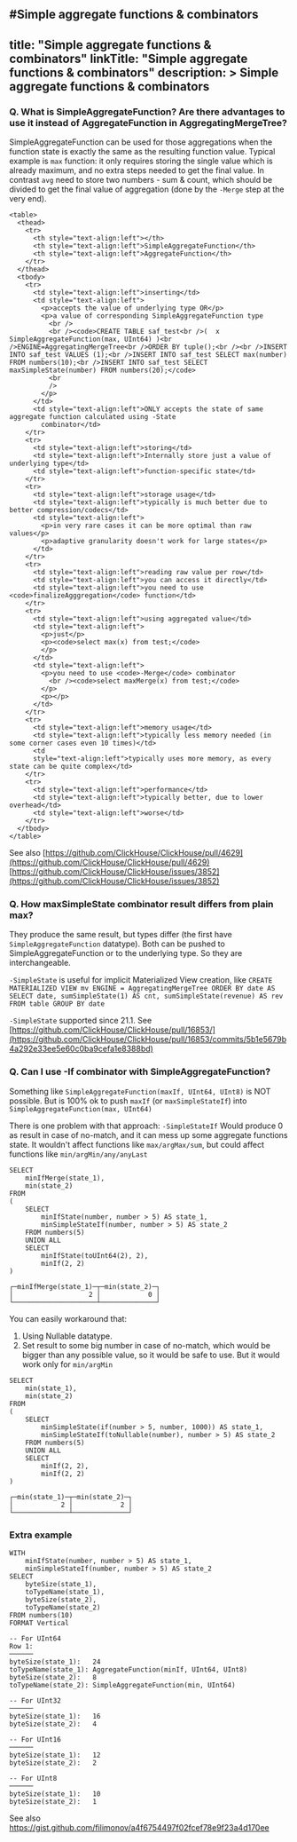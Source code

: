#Simple aggregate functions & combinators
---
title: "Simple aggregate functions & combinators"
linkTitle: "Simple aggregate functions & combinators"
description: >
    Simple aggregate functions & combinators
---
### Q. What is SimpleAggregateFunction? Are there advantages to use it instead of  AggregateFunction in AggregatingMergeTree?

SimpleAggregateFunction can be used for those aggregations when the function state is exactly the same as the resulting function value. Typical example is `max` function: it only requires storing the single value which is already maximum, and no extra steps needed to get the final value. In contrast `avg` need to store two numbers - sum & count, which should be divided to get the final value of aggregation (done by the `-Merge` step at the very end).
```
<table>
  <thead>
    <tr>
      <th style="text-align:left"></th>
      <th style="text-align:left">SimpleAggregateFunction</th>
      <th style="text-align:left">AggregateFunction</th>
    </tr>
  </thead>
  <tbody>
    <tr>
      <td style="text-align:left">inserting</td>
      <td style="text-align:left">
        <p>accepts the value of underlying type OR</p>
        <p>a value of corresponding SimpleAggregateFunction type
          <br />
          <br /><code>CREATE TABLE saf_test<br />(  x SimpleAggregateFunction(max, UInt64) )<br />ENGINE=AggregatingMergeTree<br />ORDER BY tuple();<br /><br />INSERT INTO saf_test VALUES (1);<br />INSERT INTO saf_test SELECT max(number) FROM numbers(10);<br />INSERT INTO saf_test SELECT maxSimpleState(number) FROM numbers(20);</code>
          <br
          />
        </p>
      </td>
      <td style="text-align:left">ONLY accepts the state of same aggregate function calculated using -State
        combinator</td>
    </tr>
    <tr>
      <td style="text-align:left">storing</td>
      <td style="text-align:left">Internally store just a value of underlying type</td>
      <td style="text-align:left">function-specific state</td>
    </tr>
    <tr>
      <td style="text-align:left">storage usage</td>
      <td style="text-align:left">typically is much better due to better compression/codecs</td>
      <td style="text-align:left">
        <p>in very rare cases it can be more optimal than raw values</p>
        <p>adaptive granularity doesn't work for large states</p>
      </td>
    </tr>
    <tr>
      <td style="text-align:left">reading raw value per row</td>
      <td style="text-align:left">you can access it directly</td>
      <td style="text-align:left">you need to use <code>finalizeAgggregation</code> function</td>
    </tr>
    <tr>
      <td style="text-align:left">using aggregated value</td>
      <td style="text-align:left">
        <p>just</p>
        <p><code>select max(x) from test;</code>
        </p>
      </td>
      <td style="text-align:left">
        <p>you need to use <code>-Merge</code> combinator
          <br /><code>select maxMerge(x) from test;</code>
        </p>
        <p></p>
      </td>
    </tr>
    <tr>
      <td style="text-align:left">memory usage</td>
      <td style="text-align:left">typically less memory needed (in some corner cases even 10 times)</td>
      <td
      style="text-align:left">typically uses more memory, as every state can be quite complex</td>
    </tr>
    <tr>
      <td style="text-align:left">performance</td>
      <td style="text-align:left">typically better, due to lower overhead</td>
      <td style="text-align:left">worse</td>
    </tr>
  </tbody>
</table>
```
See also
[https://github.com/ClickHouse/ClickHouse/pull/4629](https://github.com/ClickHouse/ClickHouse/pull/4629)
[https://github.com/ClickHouse/ClickHouse/issues/3852](https://github.com/ClickHouse/ClickHouse/issues/3852)

### Q. How maxSimpleState combinator result differs from plain max?

They produce the same result, but types differ (the first have `SimpleAggregateFunction` datatype). Both can be pushed to SimpleAggregateFunction or to the underlying type. So they are interchangeable.


`-SimpleState` is useful for implicit Materialized View creation, like
`CREATE MATERIALIZED VIEW mv
ENGINE = AggregatingMergeTree
ORDER BY date AS
SELECT
    date,
    sumSimpleState(1) AS cnt,
    sumSimpleState(revenue) AS rev
FROM table
GROUP BY date`



`-SimpleState` supported since 21.1.
See [https://github.com/ClickHouse/ClickHouse/pull/16853/](https://github.com/ClickHouse/ClickHouse/pull/16853/commits/5b1e5679b4a292e33ee5e60c0ba9cefa1e8388bd)


### Q. Can I use -If combinator with SimpleAggregateFunction?

Something like `SimpleAggregateFunction(maxIf, UInt64, UInt8)` is NOT possible. But is 100% ok to push `maxIf` (or `maxSimpleStateIf`)  into `SimpleAggregateFunction(max, UInt64)`

There is one problem with that approach:
`-SimpleStateIf` Would produce 0 as result in case of no-match, and it can mess up some aggregate functions state. It wouldn't affect functions like `max/argMax/sum`, but could affect functions like `min/argMin/any/anyLast`

```
SELECT
    minIfMerge(state_1),
    min(state_2)
FROM
(
    SELECT
        minIfState(number, number > 5) AS state_1,
        minSimpleStateIf(number, number > 5) AS state_2
    FROM numbers(5)
    UNION ALL
    SELECT
        minIfState(toUInt64(2), 2),
        minIf(2, 2)
)

┌─minIfMerge(state_1)─┬─min(state_2)─┐
│                   2 │            0 │
└─────────────────────┴──────────────┘
```

You can easily workaround that:

1. Using Nullable datatype.
2. Set result to some big number in case of no-match, which would be bigger than any possible value, so it would be safe to use. But it would work only for `min/argMin`

```
SELECT
    min(state_1),
    min(state_2)
FROM
(
    SELECT
        minSimpleState(if(number > 5, number, 1000)) AS state_1,
        minSimpleStateIf(toNullable(number), number > 5) AS state_2
    FROM numbers(5)
    UNION ALL
    SELECT
        minIf(2, 2),
        minIf(2, 2)
)

┌─min(state_1)─┬─min(state_2)─┐
│            2 │            2 │
└──────────────┴──────────────┘
```

### Extra example

```
WITH
    minIfState(number, number > 5) AS state_1,
    minSimpleStateIf(number, number > 5) AS state_2
SELECT
    byteSize(state_1),
    toTypeName(state_1),
    byteSize(state_2),
    toTypeName(state_2)
FROM numbers(10)
FORMAT Vertical

-- For UInt64
Row 1:
──────
byteSize(state_1):   24
toTypeName(state_1): AggregateFunction(minIf, UInt64, UInt8)
byteSize(state_2):   8
toTypeName(state_2): SimpleAggregateFunction(min, UInt64)

-- For UInt32
──────
byteSize(state_1):   16
byteSize(state_2):   4

-- For UInt16
──────
byteSize(state_1):   12
byteSize(state_2):   2

-- For UInt8
──────
byteSize(state_1):   10
byteSize(state_2):   1
```

See also https://gist.github.com/filimonov/a4f6754497f02fcef78e9f23a4d170ee
